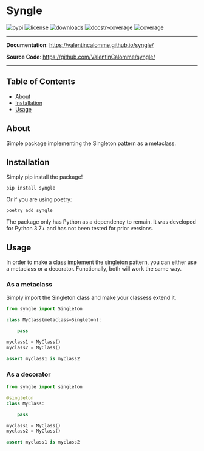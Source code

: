 # Syngle

[![pypi](https://img.shields.io/pypi/v/syngle.svg)](https://pypi.python.org/pypi/syngle)
[![license](https://img.shields.io/github/license/valentincalomme/syngle.svg)](https://github.com/valentincalomme/syngle/blob/master/LICENSE)
[![downloads](https://img.shields.io/pypi/dm/syngle.svg)](https://pypistats.org/packages/syngle)
[![docstr-coverage](https://github.com/valentincalomme/syngle/blob/master/syngle/docs/assets/docstr-coverage.svg)](https://github.com/valentincalomme/syngle/blob/master/syngle/docs/assets/docstr-coverage.svg)
[![coverage](https://github.com/valentincalomme/syngle/blob/master/syngle/docs/assets/coverage.svg)](https://github.com/valentincalomme/syngle/blob/master/syngle/docs/assets/coverage.svg)

---

**Documentation**: <a href="https://valentincalomme.github.io/syngle/" target="_blank">https://valentincalomme.github.io/syngle/</a>

**Source Code**: <a href="https://github.com/ValentinCalomme/syngle/" target="_blank">https://github.com/ValentinCalomme/syngle/</a>

---

## Table of Contents

  - [About](#about)
  - [Installation](#installation)
  - [Usage](#usage)

## About

Simple package implementing the Singleton pattern as a metaclass.

## Installation

Simply pip install the package!

```
pip install syngle
```

Or if you are using poetry:

```
poetry add syngle
```

The package only has Python as a dependency to remain. It was developed for Python 3.7+ and has not been tested for prior versions.

## Usage

In order to make a class implement the singleton pattern, you can either use a metaclass or a decorator. Functionally, both will work the same way.

### As a metaclass

Simply import the Singleton class and make your classess extend it.

```python
from syngle import Singleton

class MyClass(metaclass=Singleton):

    pass

myclass1 = MyClass()
myclass2 = MyClass()

assert myclass1 is myclass2
```

### As a decorator

```python
from syngle import singleton

@singleton
class MyClass:

    pass

myclass1 = MyClass()
myclass2 = MyClass()

assert myclass1 is myclass2
```

